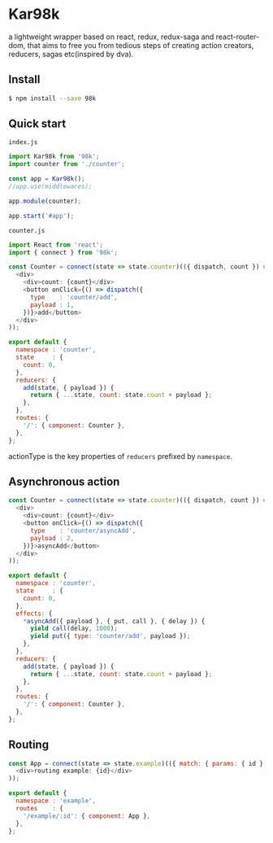 # Kar98k
a lightweight wrapper based on react, redux, redux-saga and react-router-dom, that aims to free you from tedious steps of creating action creators, reducers, sagas etc(inspired by dva).

## Install
```sh
$ npm install --save 98k
```

## Quick start
`index.js`
```javascript
import Kar98k from '98k';
import counter from './counter';

const app = Kar98k();
//app.use(middlewares);

app.module(counter);

app.start('#app');
```

`counter.js`
```javascript
import React from 'react';
import { connect } from '98k';

const Counter = connect(state => state.counter)(({ dispatch, count }) => (
  <div>
    <div>count: {count}</div>
    <button onClick={() => dispatch({
      type    : 'counter/add',
      payload : 1,
    })}>add</button>
  </div>
));

export default {
  namespace : 'counter',
  state     : {
    count: 0,
  },
  reducers: {
    add(state, { payload }) {
      return { ...state, count: state.count + payload };
    },
  },
  routes: {
    '/': { component: Counter },
  },
};
```
actionType is the key properties of `reducers` prefixed by `namespace`.

## Asynchronous action
```javascript
const Counter = connect(state => state.counter)(({ dispatch, count }) => (
  <div>
    <div>count: {count}</div>
    <button onClick={() => dispatch({
      type    : 'counter/asyncAdd',
      payload : 2,
    })}>asyncAdd</button>
  </div>
));

export default {
  namespace : 'counter',
  state     : {
    count: 0,
  },
  effects: {
    *asyncAdd({ payload }, { put, call }, { delay }) {
      yield call(delay, 1000);
      yield put({ type: 'counter/add', payload });
    },
  },
  reducers: {
    add(state, { payload }) {
      return { ...state, count: state.count + payload };
    },
  },
  routes: {
    '/': { component: Counter },
  },
};
```

## Routing
```javascript
const App = connect(state => state.example)(({ match: { params: { id } } }) => (
  <div>routing example: {id}</div>
));

export default {
  namespace : 'example',
  routes    : {
    '/example/:id': { component: App },
  },
};
```
